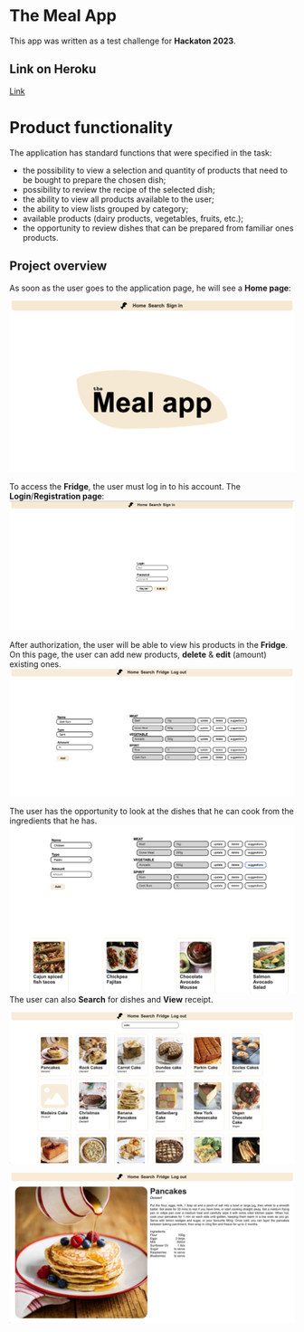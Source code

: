 # The Meal App

This app was written as a test challenge for **Hackaton 2023**.

## Link on Heroku

[Link](https://night-raid-hackaton2023.herokuapp.com)

# Product functionality

The application has standard functions that were specified in the task:
- the possibility to view a selection and quantity of products 
	that need to be bought to prepare the chosen dish;
- possibility to review the recipe of the selected dish;
- the ability to view all products available to the user;
- the ability to view lists grouped by category;
- available products (dairy products, vegetables, fruits, etc.);
- the opportunity to review dishes that can be prepared from
	 familiar ones products.

## Project overview

As soon as the user goes to the application page, he will see a  **Home page**:

![Home page](https://raw.githubusercontent.com/Zonathrope/nightRaid_hackaton_2023/main/Images/Main%20page.png)

To access the **Fridge**, the user must log in to his account. The **Login**/**Registration page**:
![Login/Registration](https://raw.githubusercontent.com/Zonathrope/nightRaid_hackaton_2023/main/Images/login%20page.png)

After authorization, the user will be able to view his products in the **Fridge**. On this page, the user can add new products, **delete** & **edit** (amount) existing ones.
	![Fridge](https://raw.githubusercontent.com/Zonathrope/nightRaid_hackaton_2023/main/Images/fridge.jpg)
	
The user has the opportunity to look at the dishes that he can cook from the ingredients that he has.
![Suggestions](https://raw.githubusercontent.com/Zonathrope/nightRaid_hackaton_2023/main/Images/suggestions.jpg)
The user can also **Search** for dishes and **View** receipt.

![Search](https://raw.githubusercontent.com/Zonathrope/nightRaid_hackaton_2023/main/Images/search.jpg)

![View](https://raw.githubusercontent.com/Zonathrope/nightRaid_hackaton_2023/main/Images/view.jpg)


